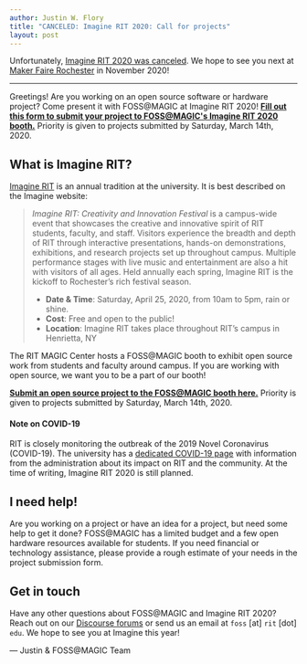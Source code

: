 ```yaml
---
author: Justin W. Flory
title: "CANCELED: Imagine RIT 2020: Call for projects"
layout: post
---
```


Unfortunately, [Imagine RIT 2020 was canceled](https://twitter.com/Imagine_RIT/status/1239558520984547328).
We hope to see you next at [Maker Faire Rochester](https://rochester.makerfaire.com/) in November 2020!

---

Greetings!
Are you working on an open source software or hardware project?
Come present it with FOSS@MAGIC at Imagine RIT 2020!
[**Fill out this form to submit your project to FOSS@MAGIC's Imagine RIT 2020 booth.**](https://forms.gle/812vsQ65xHb3qBDP6)
Priority is given to projects submitted by Saturday, March 14th, 2020.


## What is Imagine RIT?

[Imagine RIT](https://www.rit.edu/imagine/) is an annual tradition at the university.
It is best described on the Imagine website:

> _Imagine RIT: Creativity and Innovation Festival_ is a campus-wide event that showcases the creative and innovative spirit of RIT students, faculty, and staff.
> Visitors experience the breadth and depth of RIT through interactive presentations, hands-on demonstrations, exhibitions, and research projects set up throughout campus.
> Multiple performance stages with live music and entertainment are also a hit with visitors of all ages.
> Held annually each spring, Imagine RIT is the kickoff to Rochester’s rich festival season.
>
> * **Date & Time**: Saturday, April 25, 2020, from 10am to 5pm, rain or shine.
> * **Cost**: Free and open to the public!
> * **Location**: Imagine RIT takes place throughout RIT’s campus in Henrietta, NY

The RIT MAGIC Center hosts a FOSS@MAGIC booth to exhibit open source work from students and faculty around campus.
If you are working with open source, we want you to be a part of our booth!

[**Submit an open source project to the FOSS@MAGIC booth here.**](https://forms.gle/812vsQ65xHb3qBDP6)
Priority is given to projects submitted by Saturday, March 14th, 2020.

#### Note on COVID-19

RIT is closely monitoring the outbreak of the 2019 Novel Coronavirus (COVID-19).
The university has a [dedicated COVID-19 page](https://www.rit.edu/coronavirus) with information from the administration about its impact on RIT and the community.
At the time of writing, Imagine RIT 2020 is still planned.


## I need help!

Are you working on a project or have an idea for a project, but need some help to get it done?
FOSS@MAGIC has a limited budget and a few open hardware resources available for students.
If you need financial or technology assistance, please provide a rough estimate of your needs in the project submission form.


## Get in touch

Have any other questions about FOSS@MAGIC and Imagine RIT 2020?
Reach out on our [Discourse forums](https://fossrit.community/c/rit/7) or send us an email at `foss` [at] `rit` [dot] `edu`.
We hope to see you at Imagine this year!


— Justin & FOSS@MAGIC Team
